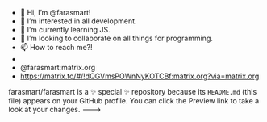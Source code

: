 - 👋 Hi, I’m @farasmart!
- 👀 I’m interested in all development.
- 🌱 I’m currently learning JS.
- 💞️ I’m looking to collaborate on all things for programming.
- 📫 How to reach me?! 
- 
-   @farasmart:matrix.org
- https://matrix.to/#/!dQGVmsPOWnNyKOTCBf:matrix.org?via=matrix.org 

farasmart/farasmart is a ✨ special ✨ repository because its `README.md` (this file) appears on your GitHub profile.
You can click the Preview link to take a look at your changes.
--->
